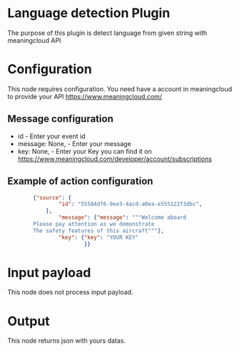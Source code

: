 # Language detection Plugin

The purpose of this plugin is  detect language from given string with meaningcloud API

# Configuration

This node requires configuration. You need have a account in meaningcloud to provide your API https://www.meaningcloud.com/

## Message configuration
* id - Enter your event id
* message: None, - Enter your message
* key: None, - Enter your Key you can find it on https://www.meaningcloud.com/developer/account/subscriptions


## Example of action configuration

```json
        {"source": {
                "id": "55584df6-9ee3-4acd-a0ea-e555122f3dbc",
            },
                "message": {"message": """Welcome aboard
        Please pay attention as we demonstrate
        The safety features of this aircraft"""},
                "key": {"key": "YOUR KEY"
                        }}
```



# Input payload

This node does not process input payload.

# Output

This node returns json with yours datas.
